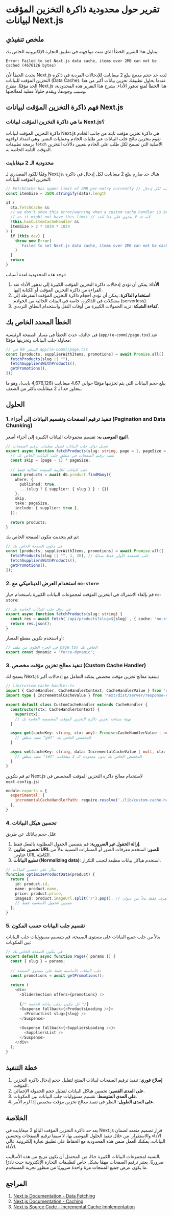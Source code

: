 # تقرير حول محدودية ذاكرة التخزين المؤقت لبيانات Next.js

## ملخص تنفيذي

يتناول هذا التقرير الخطأ الذي تمت مواجهته في تطبيق التجارة الإلكترونية الخاص بك:

```
Error: Failed to set Next.js data cache, items over 2MB can not be cached (4676126 bytes)
```

يحدث الخطأ لأن Next.js لديه حد حجم مدمج يبلغ 2 ميغابايت للإدخالات الفردية في ذاكرة التخزين المؤقت للبيانات (Data Cache). عندما يحاول تطبيقك تخزين بيانات أكبر من هذا الحد مؤقتًا، يطرح Next.js هذا الخطأ لمنع تدهور الأداء. يشرح هذا التقرير هذه المحدودية، وسبب وجودها، ويقدم حلولاً عملية لمعالجتها.

## فهم ذاكرة التخزين المؤقت لبيانات Next.js

### ما هي ذاكرة التخزين المؤقت لبيانات Next.js؟

ذاكرة التخزين المؤقت لبيانات Next.js هي ذاكرة تخزين مؤقت ثابتة من جانب الخادم تقوم بتخزين نتائج جلب البيانات عبر طلبات الخادم وعمليات النشر. وهي امتداد لواجهة برمجة تطبيقات `fetch` الأصلية التي تسمح لكل طلب على الخادم بتعيين دلالات التخزين المؤقت الثابتة الخاصة به.

### محدودية الـ 2 ميغابايت

وفقًا للكود المصدري لـ Next.js، هناك حد صارم يبلغ 2 ميغابايت لكل إدخال في ذاكرة التخزين المؤقت للبيانات:

```typescript
// FetchCache has upper limit of 2MB per-entry currently // لذاكرة التخزين المؤقت للجلب حد أقصى حالي يبلغ 2 ميغابايت لكل إدخال
const itemSize = JSON.stringify(data).length

if (
  ctx.fetchCache &&
  // we don't show this error/warning when a custom cache handler is being used // لا نعرض هذا الخطأ/التحذير عند استخدام معالج تخزين مؤقت مخصص
  // as it might not have this limit // لأنه قد لا يحتوي على هذا الحد
  !this.hasCustomCacheHandler &&
  itemSize > 2 * 1024 * 1024
) {
  if (this.dev) {
    throw new Error(
      `Failed to set Next.js data cache, items over 2MB can not be cached (${itemSize} bytes)`
    )
  }
  return
}
```

توجد هذه المحدودية لعدة أسباب:
1.  **الأداء**: يمكن أن تؤدي إدخالات ذاكرة التخزين المؤقت الكبيرة إلى تدهور الأداء عند القراءة من ذاكرة التخزين المؤقت أو الكتابة إليها.
2.  **استخدام الذاكرة**: يمكن أن تؤدي أحجام ذاكرة التخزين المؤقت المفرطة إلى مشكلات في الذاكرة، خاصة في البيئات الخالية من الخوادم (serverless).
3.  **كفاءة الشبكة**: تزيد الحمولات الكبيرة من أوقات النقل واستخدام النطاق الترددي.

## الخطأ المحدد الخاص بك

في حالتك، حدث الخطأ في مسار الصفحة الرئيسية (`app/(e-comm)/page.tsx`) عند محاولة جلب البيانات وتخزينها مؤقتًا:

```typescript
// السطر 50 في app/(e-comm)/page.tsx
const [products, supplierWithItems, promotions] = await Promise.all([
  fetchProducts(slug || ""),
  fetchSuppliersWithProducts(),
  getPromotions(),
]);
```

يبلغ حجم البيانات التي يتم تخزينها مؤقتًا حوالي 4.67 ميغابايت (4,676,126 بايت)، وهو ما يتجاوز حد الـ 2 ميغابايت بأكثر من الضعف.

## الحلول

### 1. تنفيذ ترقيم الصفحات وتقسيم البيانات إلى أجزاء (Pagination and Data Chunking)

**النهج الموصى به**: تقسيم مجموعات البيانات الكبيرة إلى أجزاء أصغر.

```typescript
// تعديل دوال جلب البيانات لقبول معلمات ترقيم الصفحات
export async function fetchProducts(slug: string, page = 1, pageSize = 20) {
  // تنفيذ ترقيم الصفحات في منطق جلب البيانات الخاص بك
  const skip = (page - 1) * pageSize;
  
  // جلب البيانات اللازمة للصفحة الحالية فقط
  const products = await db.product.findMany({
    where: { 
      published: true,
      ...(slug ? { supplier: { slug } } : {})
    },
    skip,
    take: pageSize,
    include: { supplier: true },
  });
  
  return products;
}
```

ثم قم بتحديث مكون الصفحة الخاص بك:

```typescript
// في مكون الصفحة الخاص بك
const [products, supplierWithItems, promotions] = await Promise.all([
  fetchProducts(slug || "", 1, 20), // جلب الصفحة الأولى فقط مبدئيًا
  fetchSuppliersWithProducts(),
  getPromotions(),
]);
```

### 2. استخدام العرض الديناميكي مع `no-store`

قم بإلغاء الاشتراك في التخزين المؤقت لمجموعات البيانات الكبيرة باستخدام خيار `no-store`:

```typescript
// في دوال جلب البيانات الخاصة بك
export async function fetchProducts(slug: string) {
  const res = await fetch(`/api/products?slug=${slug}`, { cache: 'no-store' });
  return res.json();
}
```

أو استخدم تكوين مقطع المسار:

```typescript
// في الجزء العلوي من ملف page.tsx الخاص بك
export const dynamic = 'force-dynamic';
```

### 3. تنفيذ معالج تخزين مؤقت مخصص (Custom Cache Handler)

يسمح لك Next.js بتنفيذ معالج تخزين مؤقت مخصص يمكنه التعامل مع إدخالات أكبر:

```typescript
// lib/custom-cache-handler.ts
import { CacheHandler, CacheHandlerContext, CacheHandlerValue } from 'next/dist/server/lib/incremental-cache';
import type { IncrementalCacheValue } from 'next/dist/server/response-cache';

export default class CustomCacheHandler extends CacheHandler {
  constructor(ctx: CacheHandlerContext) {
    super(ctx);
    // تهيئة مساحة تخزين ذاكرة التخزين المؤقت المخصصة الخاصة بك
  }

  async get(cacheKey: string, ctx: any): Promise<CacheHandlerValue | null> {
    // تنفيذ منطق "get" المخصص الخاص بك
  }

  async set(cacheKey: string, data: IncrementalCacheValue | null, ctx: any): Promise<void> {
    // تنفيذ منطق "set" المخصص الخاص بك بدون محدودية الـ 2 ميغابايت
  }
}
```

ثم قم بتكوين Next.js لاستخدام معالج ذاكرة التخزين المؤقت المخصص في `next.config.js`:

```javascript
module.exports = {
  experimental: {
    incrementalCacheHandlerPath: require.resolve('./lib/custom-cache-handler.ts'),
  },
}
```

### 4. تحسين هيكل البيانات

قلل حجم بياناتك عن طريق:

1.  **إزالة الحقول غير الضرورية**: قم بتضمين الحقول المطلوبة بالفعل فقط.
2.  **تحسين عناوين URL للصور**: استخدم معرفات الصور أو المسارات النسبية بدلاً من عناوين URL الكاملة.
3.  **تطبيع البيانات (Normalizing data)**: استخدم هياكل بيانات مطبعة لتجنب التكرار.

```typescript
// مثال على تحسين البيانات
function optimizeProductData(product) {
  return {
    id: product.id,
    name: product.name,
    price: product.price,
    imageId: product.imageUrl.split('/').pop(), // تخزين المعرف فقط بدلاً من عنوان URL الكامل
    // تضمين الحقول الأساسية فقط
  };
}
```

### 5. تقسيم جلب البيانات حسب المكون

بدلاً من جلب جميع البيانات على مستوى الصفحة، قم بتقسيم مسؤوليات جلب البيانات بين المكونات:

```typescript
// في مكون الصفحة الخاص بك
export default async function Page({ params }) {
  const { slug } = params;
  
  // جلب البيانات الأساسية فقط على مستوى الصفحة
  const promotions = await getPromotions();
  
  return (
    <div>
      <SliderSection offers={promotions} />
      
      {/* كل مكون يجلب بياناته الخاصة */}
      <Suspense fallback={<ProductsLoading />}>
        <ProductList slug={slug} />
      </Suspense>
      
      <Suspense fallback={<SuppliersLoading />}>
        <SuppliersList />
      </Suspense>
    </div>
  );
}
```

## خطة التنفيذ

1.  **إصلاح فوري**: تنفيذ ترقيم الصفحات لبيانات المنتج لتقليل حجم إدخال ذاكرة التخزين المؤقت.
2.  **على المدى القصير**: تحسين هياكل البيانات لتقليل حجم الحمولة الإجمالي.
3.  **على المدى المتوسط**: تقسيم مسؤوليات جلب البيانات بين المكونات.
4.  **على المدى الطويل**: النظر في تنفيذ معالج تخزين مؤقت مخصص إذا لزم الأمر.

## الخلاصة

يعد حد ذاكرة التخزين المؤقت البالغ 2 ميغابايت في Next.js قرار تصميم متعمد لضمان الأداء والاستقرار. من خلال تنفيذ الحلول الموصى بها، لا سيما ترقيم الصفحات وتحسين البيانات، يمكنك العمل ضمن هذه المحدودية مع الحفاظ على تطبيق تجارة إلكترونية عالي الأداء.

بالنسبة لمجموعات البيانات الكبيرة جدًا، من المحتمل أن يكون مزيج من هذه الأساليب ضروريًا. يعتبر ترقيم الصفحات مهمًا بشكل خاص لتطبيقات التجارة الإلكترونية حيث نادرًا ما يكون عرض جميع المنتجات مرة واحدة ضروريًا من منظور تجربة المستخدم.

## المراجع

1. [Next.js Documentation - Data Fetching](https://nextjs.org/docs/app/building-your-application/data-fetching/fetching)
2. [Next.js Documentation - Caching](https://nextjs.org/docs/app/deep-dive/caching)
3. [Next.js Source Code - Incremental Cache Implementation](https://github.com/vercel/next.js/blob/canary/packages/next/src/server/lib/incremental-cache/index.ts)

